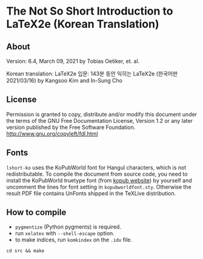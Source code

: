 The Not So Short Introduction to LaTeX2e (Korean Translation)
================================================================

About
-------

Version: 6.4, March 09, 2021
  by Tobias Oetiker, et. al.

Korean translation:
  LaTeX2e 입문: 143분 동안 익히는 LaTeX2e (한국어판 2021/03/16)
  by Kangsoo Kim and In-Sung Cho <ischo at ktug.org>

License
-------

Permission is granted to copy, distribute and/or modify this document 
under the terms of the GNU Free Documentation License, 
Version 1.2 or any later version published by the Free Software Foundation. 
http://www.gnu.org/copyleft/fdl.html

Fonts
------

`lshort-ko` uses the KoPubWorld font for Hangul characters, which is not redistributable.
To compile the document from source code, you need to install the KoPubWorld truetype font (from [kopub website](http://www.kopus.org/biz/electronic/font.aspx)) by yourself and uncomment the lines for font setting in `kopubworldfont.sty`.
Otherwise the result PDF file contains UnFonts shipped in the TeXLive distribution.


How to compile
--------------

   * `pygmentize` (Python pygments) is required.
   * run `xelatex` with `--shell-escape` option.
   * to make indices, run `komkindex` on the `.idx` file.

```
cd src && make
```
